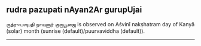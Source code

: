 ## rudra pazupati nAyan2Ar gurupUjai

ருத்ர~பஶுபதி நாயனார் குருபூஜை is observed on Aśvinī nakṣhatram day of Kanyā (solar) month (sunrise (default)/puurvaviddha (default)).


---
